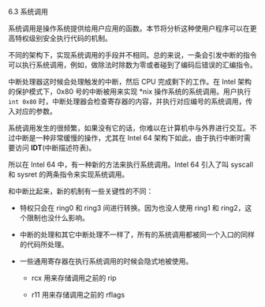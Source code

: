 6.3 系统调用

系统调用是操作系统提供给用户应用的函数。本节将分析这种使用户程序可以在更高特权级别安全执行代码的机制。

不同的架构下，实现系统调用的手段并不相同。总的来说，一条会引发中断的指令可以执行系统调用，例如，做除法时除数为零或者碰到了编码后错误的汇编指令。

中断处理器这时候会处理触发的中断，然后 CPU 完成剩下的工作。在 Intel 架构的保护模式下，0x80 号的中断被用来实现 \*nix 操作系统的系统调用。用户执行 `int 0x80` 时，中断处理器会检查寄存器的内容，并执行对应编号的系统调用，传入对应的参数。

系统调用发生的很频繁，如果没有它的话，你难以在计算机中与外界进行交互。不过中断是一种非常缓慢的操作，尤其在 Intel 64 架构下如此，由于执行中断时需要访问 **IDT**\(中断描述符表\)。

所以在 Intel 64 中，有一种新的方法来执行系统调用。Intel 64 引入了叫 syscall 和 sysret 的两条指令来实现系统调用。

和中断比起来，新的机制有一些关键性的不同：

* 特权只会在 ring0 和 ring3 间进行转换。因为也没人使用 ring1 和 ring2，这个限制也没什么影响。

* 中断的处理和其它中断处理不一样了，所有的系统调用都被同一个入口的同样的代码所处理。

* 一些通用寄存器在执行系统调用的时候会隐式地被使用。

  * rcx 用来存储调用之前的 rip

  * r11 用来存储调用之前的 rflags



